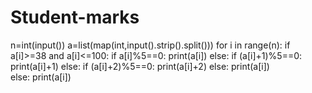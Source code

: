 # Student-marks
n=int(input())
a=list(map(int,input().strip().split()))
for i in range(n):
    if a[i]>=38 and a[i]<=100:
        if a[i]%5==0:
            print(a[i])
        else:
            if (a[i]+1)%5==0:
                print(a[i]+1) 
            else:
                if (a[i]+2)%5==0:
                    print(a[i]+2)
                else:
                    print(a[i])    
    else:
         print(a[i])
